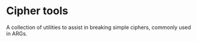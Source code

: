 # Cipher tools #

A collection of utilities to assist in breaking simple ciphers, commonly used in ARGs.
